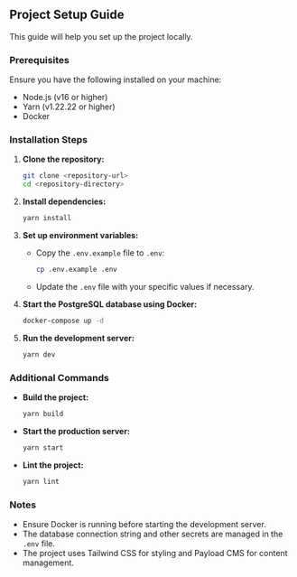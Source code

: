 ## Project Setup Guide

This guide will help you set up the project locally.

### Prerequisites

Ensure you have the following installed on your machine:
- Node.js (v16 or higher)
- Yarn (v1.22.22 or higher)
- Docker

### Installation Steps

1. **Clone the repository:**
   ```sh
   git clone <repository-url>
   cd <repository-directory>
   ```

2. **Install dependencies:**
   ```sh
   yarn install
   ```

3. **Set up environment variables:**
    - Copy the `.env.example` file to `.env`:
      ```sh
      cp .env.example .env
      ```
    - Update the `.env` file with your specific values if necessary.

4. **Start the PostgreSQL database using Docker:**
   ```sh
   docker-compose up -d
   ```

5. **Run the development server:**
   ```sh
   yarn dev
   ```

### Additional Commands

- **Build the project:**
  ```sh
  yarn build
  ```

- **Start the production server:**
  ```sh
  yarn start
  ```

- **Lint the project:**
  ```sh
  yarn lint
  ```

### Notes

- Ensure Docker is running before starting the development server.
- The database connection string and other secrets are managed in the `.env` file.
- The project uses Tailwind CSS for styling and Payload CMS for content management.
